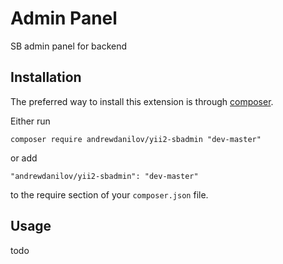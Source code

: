 Admin Panel
===========
SB admin panel for backend

Installation
------------

The preferred way to install this extension is through [composer](http://getcomposer.org/download/).

Either run

```
composer require andrewdanilov/yii2-sbadmin "dev-master"
```

or add

```
"andrewdanilov/yii2-sbadmin": "dev-master"
```

to the require section of your `composer.json` file.


Usage
-----

todo